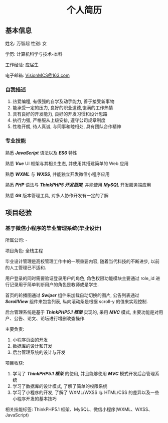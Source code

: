 <h1 align=center>个人简历</h1>

## 基本信息

姓名: 万智超   性别: 女

学历: 计算机科学与技术-本科

工作经验: 应届生

电子邮箱: [VisionMCS@163.com](mailto:VisionMCS@163.com)

### 自我描述

1. 热爱编程, 有很强的自学及动手能力, 善于接受新事物
2. 能承受一定的压力, 良好的职业道德,饱满的工作热情
3. 具有良好的开发能力, 良好的开发习惯和设计思路
4. 执行力强, 严格服从上级安排, 遵守公司规章制度
5. 性格开朗, 待人真诚, 与同事和睦相处, 具有团队合作精神

### 专业技能

熟悉 **_JavaScript_** 语法以及 **_ES6_** 特性

熟悉 **_Vue_** UI 框架与其相关生态, 并使用其搭建简单的 Web 应用

熟悉 **_WXML_** 与 **_WXSS_**, 并能独立开发微信小程序应用

熟悉 **_PHP_** 语法与 **_ThinkPHP5 开发框架_**, 并能使用 **_MySQL_** 开发服务端应用

熟悉 **_Git_** 版本管理工具, 对多人协作开发有一定的了解

## 项目经验

### 基于微信小程序的毕业管理系统(毕业设计)

所属公司: -

项目角色: 全栈主程

毕业设计管理是高校管理工作中的一项重要内容, 随着当代科技的不断进步, 以前的人工管理已不适和.

用户登录的同时需要验证登录用户的角色, 角色权限功能模块主要通过 role_id 进行记录用于简单判断用户的角色是教师或是学生.

首页的轮播图通过 **_Swiper_** 组件来加载自动切换的图片, 公告列表通过 **_ScrollView_** 组件来包含列表, 纵向滚动条是根据 scroll-y 的值来实现控制.

后台管理系统是基于 **_ThinkPHP5.1 框架_** 实现的, 采用 **_MVC_** 模式, 主要功能是对用户、公告、论文、论坛进行增删改查操作.

主要负责:

1. 小程序页面的开发
2. 数据库的设计和开发
3. 后台管理系统的设计与开发

项目收获:

1. 学习了 **_ThinkPHP5.1 框架_** 的使用, 并且能够使用 **_MVC_** 模式开发后台管理系统
2. 学习了数据库的设计模式, 了解了简单的权限系统
3. 学习了小程序的开发, 了解了 WXML/WXSS 与 HTML/CSS 的差异以及一些小程序开发的基本技巧

相关技能标签: ThinkPHP5.1 框架、MySQL、微信小程序(WXML、WXSS、JavaScript)
